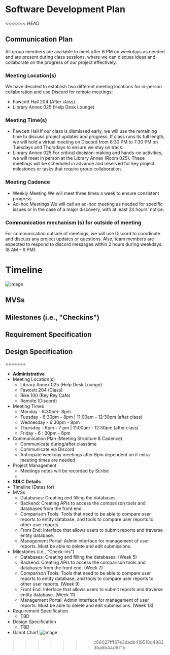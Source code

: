 # Software Development Plan


<<<<<<< HEAD
## Communication Plan
  All group members are available to meet after 6 PM on weekdays as needed and are present during class sessions, where we can discuss ideas and collaborate on the progress of our project effectively.
### Meeting Location(s)
  We have decided to establish two different meeting locations for in-person collaboration and use Discord for remote meetings:
   - Fawcett Hall 204 (After class)
   - Library Annex 025 (Help Desk Lounge)

### Meeting Time(s)
  - Fawcett Hall
    If our class is dismissed early, we will use the remaining time to discuss project updates and progress. If class runs its full length, we will hold a virtual meeting on Discord from 6:30 PM to 7:30 PM on Tuesdays and Thursdays to ensure we stay on track.
  - Library Annex 025 
    For critical decision-making and hands-on activities, we will meet in person at the Library Annex (Room 025). These meetings will be scheduled in advance and reserved for key project milestones or tasks that require group collaboration.  

### Meeting Cadence
  - Weekly Meeting
   We will meet three times a week to ensure consistent progress.
  - Ad-hoc Meetings
   We will call an ad-hoc meeting as needed for specific issues or in the case of a major discovery, with at least 24 hours’ notice.   

### Communication mechanism (s) for outside of meeting
  For communication outside of meetings, we will use Discord to coordinate and discuss any project updates or questions.
  Also, team members are expected to respond to discord messages within 2 hours during weekdays. (8 AM – 9 PM).

# Timeline
![image](./CEG4110Gantt.png)

## MVSs
## Milestones (i.e., "Checkins")
## Requirement Specification
## Design Specification
=======
- **Administrative**
- Meeting Location(s)
  - Library Annex 025 (Help Desk Lounge)
  - Fawcett 204 (Class)
  - Rike 100 (Rey Rey Cafe)
  - Remote (Discord)
- Meeting Times
  - Monday - 6:30pm- 8pm
  - Tuesday - 6:30pm - 8pm | 11:00am - 12:30pm (after class)
  - Wednesday - 6:30pm - 8pm
  - Thursday - 6pm - 7 pm | 11:00am - 12:30pm (after class)
  - Friday - 6 : 30pm - 8pm
- Communication Plan (Meeting Structure & Cadence)
  - Communicate during/after classtime
  - Communicate via Discord
  - Anticipate weekday meetings after 6pm dependent on if extra meeting times are needed
- Project Management
  - Meetings notes will be recorded by Scribe
  -
- **SDLC Details**
- Timeline (Dates for)
- MVSs
  - Databases: Creating and filling the databases.
  - Backend: Creating APIs to access the comparison tools and databases from the front end.
  - Comparison Tools: Tools that need to be able to compare user reports to entity database, and tools to compare user reports to other user reports.
  - Front End: Interface that allows users to submit reports and traverse entity database.
  - Management Portal: Admin interface for management of user reports. Must be able to delete and edit submissions.
- Milestones (i.e., "Check-ins")
  - Databases: Creating and filling the databases. (Week 5)
  - Backend: Creating APIs to access the comparison tools and databases from the front end. (Week 7)
  - Comparison Tools: Tools that need to be able to compare user reports to entity database, and tools to compare user reports to other user reports. (Week 9)
  - Front End: Interface that allows users to submit reports and traverse entity database. (Week 11)
  - Management Portal: Admin interface for management of user reports. Must be able to delete and edit submissions. (Week 13)
- Requirement Specification
  - TBD
- Design Specification
  - TBD
- Gannt Chart
  ![image](./CEG4110Gantt.png)
>>>>>>> c68027fff67e3dadb419518d48823ba6b44d971b
